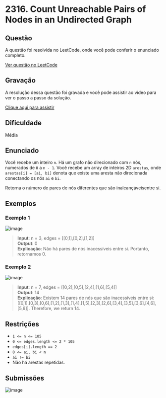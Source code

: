 # 2316. Count Unreachable Pairs of Nodes in an Undirected Graph

## Questão

A questão foi resolvida no LeetCode, onde você pode conferir o enunciado completo.

[Ver questão no LeetCode](https://leetcode.com/problems/count-unreachable-pairs-of-nodes-in-an-undirected-graph/description/?envType=problem-list-v2&envId=2cthq20h)    

## Gravação

A resolução dessa questão foi gravada e você pode assistir ao vídeo para ver o passo a passo da solução.

[Clique aqui para assistir]()

## Dificuldade

Média

## Enunciado

Você recebe um inteiro `n`. Há um grafo não direcionado com `n` nós, numerados de `0` a `n - 1`. Você recebe um array de inteiros 2D `arestas`, onde `arestas[i] = [ai, bi]` denota que existe uma aresta não direcionada conectando os nós `ai` e `bi`.

Retorna o número de pares de nós diferentes que são inalcançáveis ​​entre si.

## Exemplos

### Exemplo 1

![image](https://github.com/user-attachments/assets/e03c9343-3307-45b0-b598-77efcc508f08)

>**Input**: n = 3, edges = [[0,1],[0,2],[1,2]]<br>
>**Output**: 0<br>
>**Explicação**: Não há pares de nós inacessíveis entre si. Portanto, retornamos 0.

### Exemplo 2

![image](https://github.com/user-attachments/assets/9f731a34-78c3-42e2-9e53-fd9a47b35182)

>**Input**: n = 7, edges = [[0,2],[0,5],[2,4],[1,6],[5,4]]<br>
>**Output**: 14<br>
>**Explicação**: Existem 14 pares de nós que são inacessíveis entre si:
[[0,1],[0,3],[0,6],[1,2],[1,3],[1,4],[1,5],[2,3],[2,6],[3,4],[3,5],[3,6],[4,6],[5,6]].
Therefore, we return 14.

## Restrições

- `1 <= n <= 105`
- `0 <= edges.length <= 2 * 105`
- `edges[i].length == 2`
- `0 <= ai, bi < n`
- `ai != bi`
- Não há arestas repetidas.

## Submissões

![image](https://github.com/user-attachments/assets/60cf67cc-5509-4d84-8780-a401b1e617ae)
